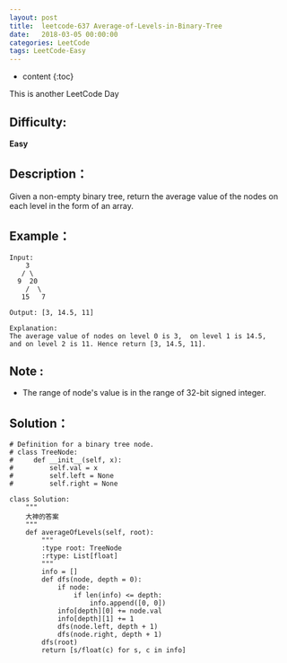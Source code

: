```yaml
---
layout: post
title:  leetcode-637 Average-of-Levels-in-Binary-Tree
date:   2018-03-05 00:00:00
categories: LeetCode
tags: LeetCode-Easy
---
```


* content
{:toc}

This is another LeetCode Day

## Difficulty:

**Easy**

## Description：

Given a non-empty binary tree, return the average value of the nodes on each level in the form of an array. 

## Example：

```
Input:
    3
   / \
  9  20
    /  \
   15   7
   
Output: [3, 14.5, 11]

Explanation:
The average value of nodes on level 0 is 3,  on level 1 is 14.5, 
and on level 2 is 11. Hence return [3, 14.5, 11].
```

## Note :

- The range of node's value is in the range of 32-bit signed integer.

## Solution：

```
# Definition for a binary tree node.
# class TreeNode:
#     def __init__(self, x):
#         self.val = x
#         self.left = None
#         self.right = None

class Solution:
    """
    大神的答案
    """
    def averageOfLevels(self, root):
        """
        :type root: TreeNode
        :rtype: List[float]
        """
        info = []
        def dfs(node, depth = 0):
            if node:
                if len(info) <= depth:
                    info.append([0, 0])
            info[depth][0] += node.val
            info[depth][1] += 1
            dfs(node.left, depth + 1)
            dfs(node.right, depth + 1)
        dfs(root)
        return [s/float(c) for s, c in info]
```